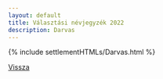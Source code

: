 ```yaml
---
layout: default
title: Választási névjegyzék 2022
description: Darvas
---
```


{% include settlementHTMLs/Darvas.html %}

[Vissza](../)